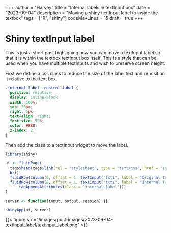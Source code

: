 +++
author = "Harvey"
title = "Internal labels in textInput box"
date = "2023-09-04"
description = "Moving a shiny textInput label to inside the textbox"
tags = ["R", "shiny"]
codeMaxLines = 15
draft = true
+++

# Shiny textInput label

This is just a short post highlighing how you can move a textInput label so that it is within the textbox textInput box itself.  This is a style that can be used when you have multiple textInputs and wish to preserve screen height.

First we define a css class to reduce the size of the label text and reposition it relative to the text box.

```css
.internal-label .control-label {
  position: relative;
  display: inline-block;
  width: 100%;
  top: 20px;
  right: 5px;
  text-align: right;
  font-size: 50%;
  color: #888;
  z-index: 2;
}
```

Then add the class to a textInput widget to move the label.

```r
library(shiny)

ui <- fluidPage(
  tags$head(tags$link(rel = "stylesheet", type = "text/css", href = "style.css")),
  br(),
  fluidRow(column(6, offset = 1, textInput("txt1", label = "Original Textbox Label", value = "Textbox Text"))),
  fluidRow(column(6, offset = 1, textInput("txt1", label = "Internal Textbox Label", value = "Textbox Text") |>
      tagAppendAttributes(class = "internal-label")))
)

server <- function(input, output, session) {}

shinyApp(ui, server)
```

{{< figure src="/images/post-images/2023-09-04-textinput_label/textinput_label.png" >}}

